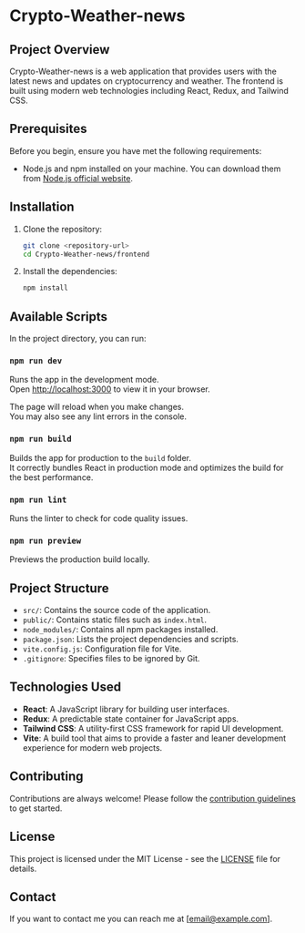 # Crypto-Weather-news

## Project Overview

Crypto-Weather-news is a web application that provides users with the latest news and updates on cryptocurrency and weather. The frontend is built using modern web technologies including React, Redux, and Tailwind CSS.

## Prerequisites

Before you begin, ensure you have met the following requirements:
- Node.js and npm installed on your machine. You can download them from [Node.js official website](https://nodejs.org/).

## Installation

1. Clone the repository:
   ```bash
   git clone <repository-url>
   cd Crypto-Weather-news/frontend
   ```

2. Install the dependencies:
   ```bash
   npm install
   ```

## Available Scripts

In the project directory, you can run:

### `npm run dev`

Runs the app in the development mode.\
Open [http://localhost:3000](http://localhost:3000) to view it in your browser.

The page will reload when you make changes.\
You may also see any lint errors in the console.

### `npm run build`

Builds the app for production to the `build` folder.\
It correctly bundles React in production mode and optimizes the build for the best performance.

### `npm run lint`

Runs the linter to check for code quality issues.

### `npm run preview`

Previews the production build locally.

## Project Structure

- `src/`: Contains the source code of the application.
- `public/`: Contains static files such as `index.html`.
- `node_modules/`: Contains all npm packages installed.
- `package.json`: Lists the project dependencies and scripts.
- `vite.config.js`: Configuration file for Vite.
- `.gitignore`: Specifies files to be ignored by Git.

## Technologies Used

- **React**: A JavaScript library for building user interfaces.
- **Redux**: A predictable state container for JavaScript apps.
- **Tailwind CSS**: A utility-first CSS framework for rapid UI development.
- **Vite**: A build tool that aims to provide a faster and leaner development experience for modern web projects.

## Contributing

Contributions are always welcome! Please follow the [contribution guidelines](CONTRIBUTING.md) to get started.

## License

This project is licensed under the MIT License - see the [LICENSE](LICENSE) file for details.

## Contact

If you want to contact me you can reach me at [email@example.com].
